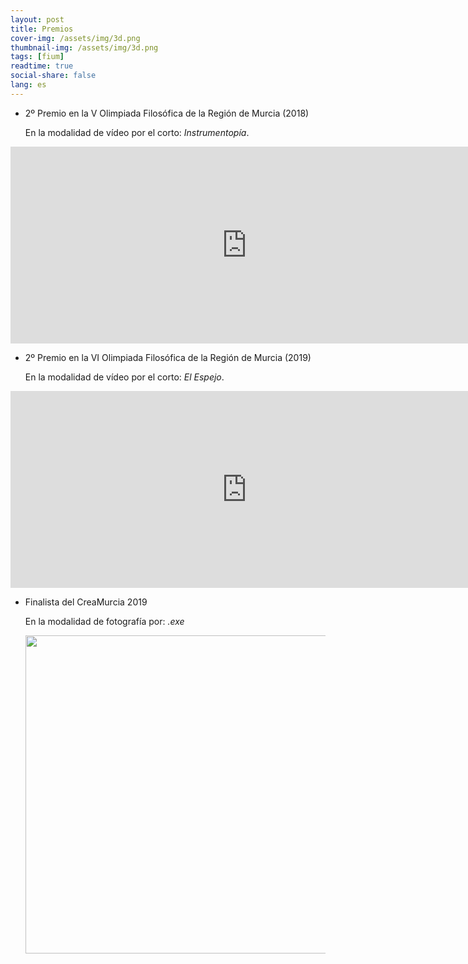 ```yaml
---
layout: post
title: Premios
cover-img: /assets/img/3d.png
thumbnail-img: /assets/img/3d.png
tags: [fium]
readtime: true
social-share: false
lang: es
---
```


- 2º Premio en la V Olimpiada Filosófica de la Región de Murcia (2018)
  
  En la modalidad de vídeo por el corto: *Instrumentopía*.

<iframe width="756" height="315" src="https://www.youtube.com/embed/v0a3CUMnn84" title="YouTube video player" frameborder="0" allow="autoplay; clipboard-write; encrypted-media; gyroscope; picture-in-picture" allowfullscreen></iframe>

- 2º Premio en la VI Olimpiada Filosófica de la Región de Murcia (2019)
  
  En la modalidad de vídeo por el corto: *El Espejo*.

<iframe width="756" height="315" src="https://www.youtube.com/embed/ecCDwHov7aQ" title="YouTube video player" frameborder="0" allow="autoplay; clipboard-write; encrypted-media; gyroscope; picture-in-picture" allowfullscreen></iframe>

- Finalista del CreaMurcia 2019
  
  En la modalidad de fotografía por: *.exe*
  
  <img title="" src="../assets/img/creamurcia2019.jpg" alt="" width="509" data-align="left">